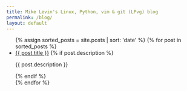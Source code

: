 ```yaml
---
title: Mike Levin's Linux, Python, vim & git (LPvg) blog
permalink: /blog/
layout: default
---
```


<ul>
  {% assign sorted_posts = site.posts | sort: 'date' %}
  {% for post in sorted_posts %}
    <li>
      <a href="{{ post.url }}">{{ post.title }}</a>
      {% if post.description %}
        <p>{{ post.description }}</p>
      {% endif %}
    </li>
  {% endfor %}
</ul>
